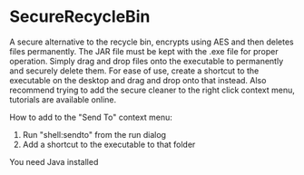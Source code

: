 # SecureRecycleBin
A secure alternative to the recycle bin, encrypts using AES and then deletes files permanently.
The JAR file must be kept with the .exe file for proper operation. Simply drag and drop files onto 
the executable to permanently and securely delete them. For ease of use, create a shortcut to the executable 
on the desktop and drag and drop onto that instead. Also recommend trying to add the secure cleaner to the
right click context menu, tutorials are available online.

How to add to the "Send To" context menu:
1. Run "shell:sendto" from the run dialog
2. Add a shortcut to the executable to that folder

You need Java installed
